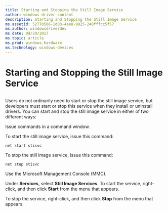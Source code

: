 ```yaml
---
title: Starting and Stopping the Still Image Service
author: windows-driver-content
description: Starting and Stopping the Still Image Service
ms.assetid: 52770566-1d03-4ae8-9925-240fffcc5f57
ms.author: windowsdriverdev
ms.date: 04/20/2017
ms.topic: article
ms.prod: windows-hardware
ms.technology: windows-devices
---
```


# Starting and Stopping the Still Image Service


## <a href="" id="ddk-starting-and-stopping-the-still-image-service-si"></a>


Users do not ordinarily need to start or stop the still image service, but developers must start or stop this service when they install or uninstall drivers. You can start and stop the still image service in either of two different ways:

Issue commands in a command window.

To start the still image service, issue this command:

```
net start stisvc
```

To stop the still image service, issue this command:

```
net stop stisvc
```

Use the Microsoft Management Console (MMC).

Under **Services**, select **Still Image Services**. To start the service, right-click, and then click **Start** from the menu that appears.

To stop the service, right-click, and then click **Stop** from the menu that appears.

 

 




